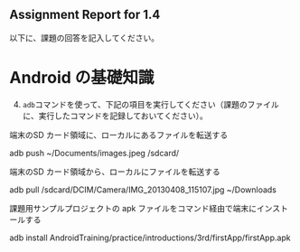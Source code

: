 Assignment Report for 1.4
------

以下に、課題の回答を記入してください。

Android の基礎知識
======

4. `adb`コマンドを使って、下記の項目を実行してください（課題のファイルに、実行したコマンドを記録しておいてください）。

端末のSD カード領域に、ローカルにあるファイルを転送する

adb push ~/Documents/images.jpeg /sdcard/

端末のSD カード領域から、ローカルにファイルを転送する

adb pull /sdcard/DCIM/Camera/IMG_20130408_115107.jpg ~/Downloads

課題用サンプルプロジェクトの apk ファイルをコマンド経由で端末にインストールする

adb install AndroidTraining/practice/introductions/3rd/firstApp/firstApp.apk
